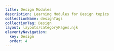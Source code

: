 ```yaml
---
title: Design Modules
description: Learning Modules for Design topics
collectionName: designTags
collectionTag: Design
layout: layouts/categoryPages.njk
eleventyNavigation:
  key: Design
  order: 4
---
```

